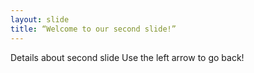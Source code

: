 ```yaml
---
layout: slide
title: “Welcome to our second slide!”
---
```

Details about second slide
Use the left arrow to go back!
